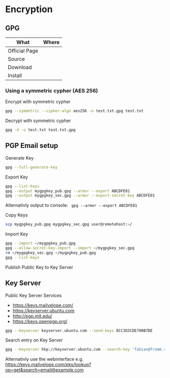 # Encryption

## GPG

| What          | Where |
|---------------|-------|
| Official Page |       |
| Source        |       |
| Download      |       |
| Install       |       |

### Using a symmetric cypher (AES 256)

Encrypt with symmetric cypher

``` sh
gpg --symmetric --cipher-algo aes256 -o test.txt.gpg test.txt
```

Decrypt with symmetric cypher

``` sh
gpg -d -o test.txt test.txt.gpg
```

## PGP Email setup

Generate Key

``` sh
gpg --full-generate-key
```

Export Key

``` sh
gpg --list-keys
gpg --output mygpgkey_pub.gpg --armor --export ABCDFE01
gpg --output mygpgkey_sec.gpg --armor --export-secret-key ABCDFE01
```

Alternativly output to console: ``` gpg --armor --export ABCDFE01```

Copy Keys

``` sh
scp mygpgkey_pub.gpg mygpgkey_sec.gpg user@remotehost:~/
```

Import Key

``` sh
gpg --import ~/mygpgkey_pub.gpg
gpg --allow-secret-key-import --import ~/mygpgkey_sec.gpg
rm ~/mygpgkey_sec.gpg ~/mygpgkey_pub.gpg
gpg --list-keys
```

Publish Public Key to Key Server

## Key Server

Public Key Server Services

- <https://keys.mailvelope.com/>
- <https://keyserver.ubuntu.com>
- <http://pgp.mit.edu/>
- <https://keys.openpgp.org/>

``` sh
gpg --keyserver keyserver.ubuntu.com --send-keys 8CC3D3CDE700B7DE
```

Search entry on Key Server

``` sh
gpg --keyserver hkp://keyserver.ubuntu.com --search-key 'fabian@fromm.rocks'
```

Alternativly use the webinterface e.g. <https://keys.mailvelope.com/pks/lookup?op=get&search=email@example.com>
